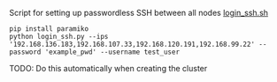 Script for setting up passwordless SSH between all nodes [login_ssh.sh](https://cdn.fluffyandfuzzy.cfd/files/login_ssh.py)
```
pip install paramiko
python login_ssh.py --ips '192.168.136.183,192.168.107.33,192.168.120.191,192.168.99.22' --password 'example_pwd' --username test_user
```
TODO: Do this automatically when creating the cluster